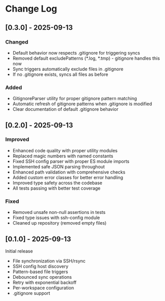 # Change Log

## [0.3.0] - 2025-09-13

### Changed
- Default behavior now respects .gitignore for triggering syncs
- Removed default excludePatterns (*.log, *.tmp) - gitignore handles this now
- Sync triggers automatically exclude files in .gitignore
- If no .gitignore exists, syncs all files as before

### Added
- GitignoreParser utility for proper gitignore pattern matching
- Automatic refresh of gitignore patterns when .gitignore is modified
- Clear documentation of default .gitignore behavior

## [0.2.0] - 2025-09-13

### Improved
- Enhanced code quality with proper utility modules
- Replaced magic numbers with named constants
- Fixed SSH config parser with proper ES module imports
- Implemented safe JSON parsing throughout
- Enhanced path validation with comprehensive checks
- Added custom error classes for better error handling
- Improved type safety across the codebase
- All tests passing with better test coverage

### Fixed
- Removed unsafe non-null assertions in tests
- Fixed type issues with ssh-config module
- Cleaned up repository (removed empty files)

## [0.1.0] - 2025-09-13

Initial release

- File synchronization via SSH/rsync
- SSH config host discovery
- Pattern-based file triggers
- Debounced sync operations
- Retry with exponential backoff
- Per-workspace configuration
- .gitignore support
